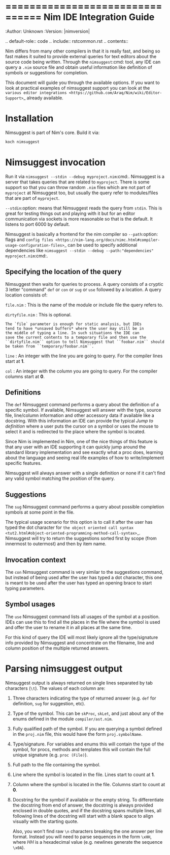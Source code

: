 ================================
  Nim IDE Integration Guide
================================

:Author: Unknown
:Version: |nimversion|

.. default-role:: code
.. include:: rstcommon.rst
.. contents::


Nim differs from many other compilers in that it is really fast,
and being so fast makes it suited to provide external queries for
text editors about the source code being written. Through the
`nimsuggest`:cmd: tool, any IDE
can query a ``.nim`` source file and obtain useful information like
definition of symbols or suggestions for completion.

This document will guide you through the available options. If you
want to look at practical examples of nimsuggest support you can look
at the
`various editor integrations <https://github.com/Araq/Nim/wiki/Editor-Support>`_
already available.


Installation
============

Nimsuggest is part of Nim's core. Build it via:

  ```cmd
  koch nimsuggest
  ```


Nimsuggest invocation
=====================

Run it via `nimsuggest --stdin --debug myproject.nim`:cmd:. Nimsuggest is a
server that takes queries that are related to `myproject`. There is some
support so that you can throw random ``.nim`` files which are not part
of `myproject` at Nimsuggest too, but usually the query refer to modules/files
that are part of `myproject`.

`--stdin`:option: means that Nimsuggest reads the query from `stdin`. This is great
for testing things out and playing with it but for an editor communication
via sockets is more reasonable so that is the default. It listens to port 6000
by default.

Nimsuggest is basically a frontend for the nim compiler so `--path`:option: flags and
`config files <https://nim-lang.org/docs/nimc.html#compiler-usage-configuration-files>`_
can be used to specify additional dependencies like 
`nimsuggest --stdin --debug --path:"dependencies" myproject.nim`:cmd:.


Specifying the location of the query
------------------------------------

Nimsuggest then waits for queries to process. A query consists of a
cryptic 3 letter "command" `def` or `con` or `sug` or `use` followed by
a location. A query location consists of:


``file.nim``
:   This is the name of the module or include file the query refers to.

``dirtyfile.nim``
:   This is optional.

    The `file` parameter is enough for static analysis, but IDEs
    tend to have *unsaved buffers* where the user may still be in
    the middle of typing a line. In such situations the IDE can
    save the current contents to a temporary file and then use the
    ``dirtyfile.nim`` option to tell Nimsuggest that ``foobar.nim`` should
    be taken from ``temporary/foobar.nim``.


``line``
:   An integer with the line you are going to query. For the compiler
    lines start at **1**.

``col``
:   An integer with the column you are going to query. For the
    compiler columns start at **0**.


Definitions
-----------

The `def` Nimsuggest command performs a query about the definition
of a specific symbol. If available, Nimsuggest will answer with the
type, source file, line/column information and other accessory data
if available like a docstring. With this information an IDE can
provide the typical *Jump to definition* where a user puts the
cursor on a symbol or uses the mouse to select it and is redirected
to the place where the symbol is located.

Since Nim is implemented in Nim, one of the nice things of
this feature is that any user with an IDE supporting it can quickly
jump around the standard library implementation and see exactly
what a proc does, learning about the language and seeing real life
examples of how to write/implement specific features.

Nimsuggest will always answer with a single definition or none if it
can't find any valid symbol matching the position of the query.


Suggestions
-----------

The `sug` Nimsuggest command performs a query about possible
completion symbols at some point in the file.

The typical usage scenario for this option is to call it after the
user has typed the dot character for `the object oriented call
syntax <tut2.html#object-oriented-programming-method-call-syntax>`_.
Nimsuggest will try to return the suggestions sorted first by scope
(from innermost to outermost) and then by item name.


Invocation context
------------------

The `con` Nimsuggest command is very similar to the suggestions
command, but instead of being used after the user has typed a dot
character, this one is meant to be used after the user has typed
an opening brace to start typing parameters.


Symbol usages
-------------

The `use` Nimsuggest command lists all usages of the symbol at
a position. IDEs can use this to find all the places in the file
where the symbol is used and offer the user to rename it in all
places at the same time.

For this kind of query the IDE will most likely ignore all the
type/signature info provided by Nimsuggest and concentrate on the
filename, line and column position of the multiple returned answers.



Parsing nimsuggest output
=========================

Nimsuggest output is always returned on single lines separated by
tab characters (``\t``). The values of each column are:

1. Three characters indicating the type of returned answer (e.g.
   `def` for definition, `sug` for suggestion, etc).
2. Type of the symbol. This can be `skProc`, `skLet`, and just
   about any of the enums defined in the module ``compiler/ast.nim``.
3. Fully qualified path of the symbol. If you are querying a symbol
   defined in the ``proj.nim`` file, this would have the form
   `proj.symbolName`.
4. Type/signature. For variables and enums this will contain the
   type of the symbol, for procs, methods and templates this will
   contain the full unique signature (e.g. `proc (File)`).
5. Full path to the file containing the symbol.
6. Line where the symbol is located in the file. Lines start to
   count at **1**.
7. Column where the symbol is located in the file. Columns start
   to count at **0**.
8. Docstring for the symbol if available or the empty string. To
   differentiate the docstring from end of answer,
   the docstring is always provided enclosed in double quotes, and
   if the docstring spans multiple lines, all following lines of the
   docstring will start with a blank space to align visually with
   the starting quote.

   Also, you won't find raw ``\n`` characters breaking the one
   answer per line format. Instead you will need to parse sequences
   in the form ``\xHH``, where *HH* is a hexadecimal value (e.g.
   newlines generate the sequence ``\x0A``).

